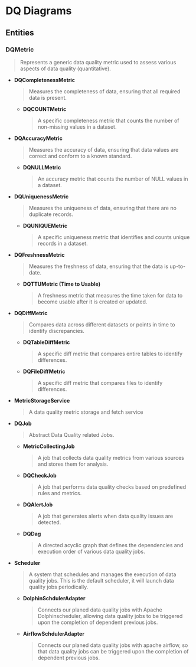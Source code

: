 # DQ Diagrams

## Entities

### DQMetric
> Represents a generic data quality metric used to assess various aspects of data quality (quantitative).

- **DQCompletenessMetric**
  > Measures the completeness of data, ensuring that all required data is present.

    - **DQCOUNTMetric**
      > A specific completeness metric that counts the number of non-missing values in a dataset.

- **DQAccuracyMetric**
  > Measures the accuracy of data, ensuring that data values are correct and conform to a known standard.

    - **DQNULLMetric**
      > An accuracy metric that counts the number of NULL values in a dataset.

- **DQUniquenessMetric**
  > Measures the uniqueness of data, ensuring that there are no duplicate records.

    - **DQUNIQUEMetric**
      > A specific uniqueness metric that identifies and counts unique records in a dataset.

- **DQFreshnessMetric**
  > Measures the freshness of data, ensuring that the data is up-to-date.

    - **DQTTUMetric (Time to Usable)**
      > A freshness metric that measures the time taken for data to become usable after it is created or updated.

- **DQDiffMetric**
  > Compares data across different datasets or points in time to identify discrepancies.

    - **DQTableDiffMetric**
      > A specific diff metric that compares entire tables to identify differences.

    - **DQFileDiffMetric**
      > A specific diff metric that compares files to identify differences.

- **MetricStorageService**
  > A data quality metric storage and fetch service


- **DQJob**
  > Abstract Data Quality related Jobs.
    - **MetricCollectingJob**
      > A job that collects data quality metrics from various sources and stores them for analysis.
 
    - **DQCheckJob**
      > A job that performs data quality checks based on predefined rules and metrics.
    
    - **DQAlertJob**
      > A job that generates alerts when data quality issues are detected.

    - **DQDag**
      > A directed acyclic graph that defines the dependencies and execution order of various data quality jobs.

- **Scheduler**
  > A system that schedules and manages the execution of data quality jobs. 
  > This is the default scheduler, it will launch data quality jobs periodically.

    - **DolphinSchdulerAdapter**
      > Connects our planed data quality jobs with Apache Dolphinscheduler,
      > allowing data quality jobs to be triggered upon the completion of dependent previous jobs.
    - **AirflowSchdulerAdapter**
      > Connects our planed data quality jobs with apache airflow,
      > so that data quality jobs can be triggered upon the completion of dependent previous jobs.